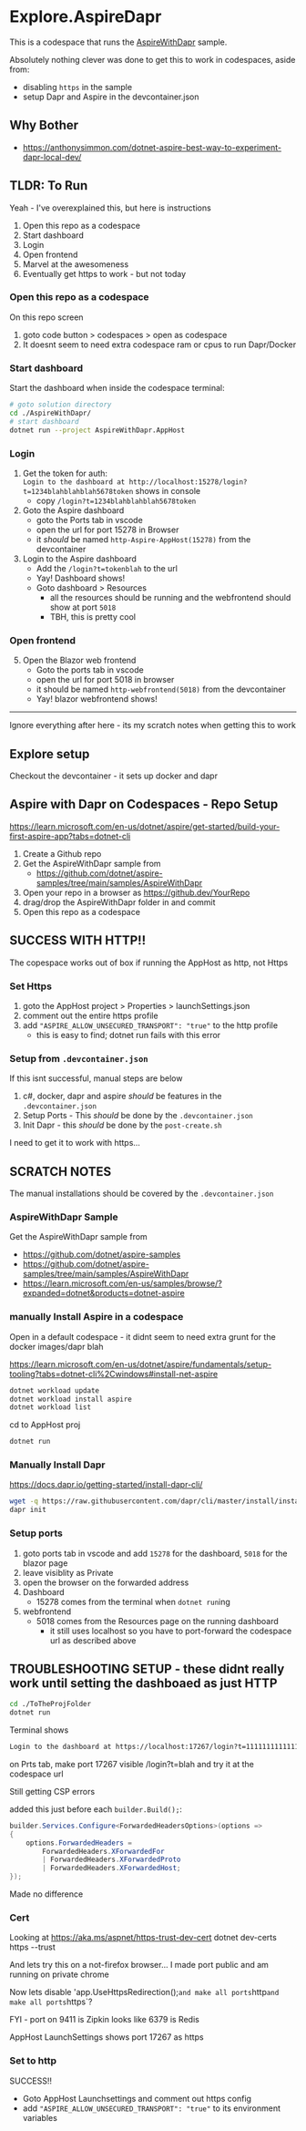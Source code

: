 # Explore.AspireDapr

This is a codespace that runs the [AspireWithDapr](https://github.com/dotnet/aspire-samples/tree/main/samples/AspireWithDapr) sample.

Absolutely nothing clever was done to get this to work in codespaces, aside from:
- disabling `https` in the sample
- setup Dapr and Aspire in the devcontainer.json

## Why Bother

- https://anthonysimmon.com/dotnet-aspire-best-way-to-experiment-dapr-local-dev/

## TLDR: To Run

Yeah - I've overexplained this, but here is instructions

1. Open this repo as a codespace
2. Start dashboard
3. Login
4. Open frontend
5. Marvel at the awesomeness
6. Eventually get https to work - but not today

### Open this repo as a codespace

On this repo screen
1. goto code button > codespaces > open as codespace
2. It doesnt seem to need extra codespace ram or cpus to run Dapr/Docker

### Start dashboard

Start the dashboard when inside the codespace terminal:  
```bash
# goto solution directory
cd ./AspireWithDapr/
# start dashboard 
dotnet run --project AspireWithDapr.AppHost
```

### Login

1. Get the token for auth:  
   `Login to the dashboard at http://localhost:15278/login?t=1234blahblahblah5678token` shows in console
   - copy `/login?t=1234blahblahblah5678token`
2. Goto the Aspire dashboard
   - goto the Ports tab in vscode 
   - open the url for port 15278 in Browser
   - it _should_ be named `http-Aspire-AppHost(15278)` from the devcontainer
3. Login to the Aspire dashboard
   - Add the `/login?t=tokenblah` to the url
   - Yay! Dashboard shows!
   - Goto dashboard > Resources 
     - all the resources should be running and the webfrontend should show at port `5018`
     - TBH, this is pretty cool

### Open frontend

5. Open the Blazor web frontend
   - Goto the ports tab in vscode 
   - open the url for port 5018 in browser
   - it should be named `http-webfrontend(5018)` from the devcontainer
   - Yay! blazor webfrontend shows!

------------------------------------

Ignore everything after here - its my scratch notes when getting this to work

## Explore setup

Checkout the devcontainer - it sets up docker and dapr

## Aspire with Dapr on Codespaces - Repo Setup

https://learn.microsoft.com/en-us/dotnet/aspire/get-started/build-your-first-aspire-app?tabs=dotnet-cli

1. Create a Github repo
2. Get the AspireWithDapr sample from 
   - https://github.com/dotnet/aspire-samples/tree/main/samples/AspireWithDapr
3. Open your repo in a browser as https://github.dev/YourRepo
4. drag/drop the AspireWithDapr folder in and commit
5. Open this repo as a codespace

## SUCCESS WITH HTTP!!

The copespace works out of box if running the AppHost as http, not Https

### Set Https

1. goto the AppHost project > Properties > launchSettings.json
2. comment out the entire https profile
3. add `"ASPIRE_ALLOW_UNSECURED_TRANSPORT": "true"` to the http profile
   - this is easy to find; dotnet run fails with this error

### Setup from `.devcontainer.json`

If this isnt successful, manual steps are below
1. c#, docker, dapr and aspire _should_ be features in the `.devcontainer.json`
2. Setup Ports - This _should_ be done by the `.devcontainer.json`
3. Init Dapr - this _should_ be done by the `post-create.sh`

I need to get it to work with https... 

## SCRATCH NOTES

The manual installations should be covered by the `.devcontainer.json`

### AspireWithDapr Sample

Get the AspireWithDapr sample from 
- https://github.com/dotnet/aspire-samples
- https://github.com/dotnet/aspire-samples/tree/main/samples/AspireWithDapr
- https://learn.microsoft.com/en-us/samples/browse/?expanded=dotnet&products=dotnet-aspire

### manually Install Aspire in a codespace

Open in a default codespace - it didnt seem to need extra grunt for the docker images/dapr blah

https://learn.microsoft.com/en-us/dotnet/aspire/fundamentals/setup-tooling?tabs=dotnet-cli%2Cwindows#install-net-aspire

```bash
dotnet workload update
dotnet workload install aspire
dotnet workload list
```

cd to AppHost proj

```bash
dotnet run
```

### Manually Install Dapr

https://docs.dapr.io/getting-started/install-dapr-cli/

```bash
wget -q https://raw.githubusercontent.com/dapr/cli/master/install/install.sh -O - | /bin/bash
dapr init
```

### Setup ports

1. goto ports tab in vscode and add `15278` for the dashboard, `5018` for the blazor page
2. leave visiblity as Private
3. open the browser on the forwarded address
4. Dashboard
   - 15278 comes from the terminal when `dotnet run`ing
5. webfrontend
   - 5018 comes from the Resources page on the running dashboard
     - it still uses localhost so you have to port-forward the codespace url as described above

## TROUBLESHOOTING SETUP - these didnt really work until setting the dashboaed as just HTTP

```bash
cd ./ToTheProjFolder
dotnet run
```

Terminal shows

```txt
Login to the dashboard at https://localhost:17267/login?t=1111111111111111111111cccccccc
```
on Prts tab, make port 17267 visible
/login?t=blah and try it at the codespace url

Still getting CSP errors

added this just before each `builder.Build();`:
```csharp
builder.Services.Configure<ForwardedHeadersOptions>(options =>
{
    options.ForwardedHeaders =
        ForwardedHeaders.XForwardedFor
        | ForwardedHeaders.XForwardedProto
        | ForwardedHeaders.XForwardedHost;
});
```

Made no difference

### Cert

Looking at https://aka.ms/aspnet/https-trust-dev-cert
dotnet dev-certs https --trust

And lets try this on a not-firefox browser...
I made port public and am running on private chrome

Now lets disable 'app.UseHttpsRedirection();` and make all ports `http`
and make all ports `https`?

FYI - port on 9411 is Zipkin
looks like 6379 is Redis

AppHost LaunchSettings shows port 17267 as https

### Set to http

SUCCESS!!

- Goto AppHost Launchsettings and comment out https config
- add `"ASPIRE_ALLOW_UNSECURED_TRANSPORT": "true"` to its environment variables
